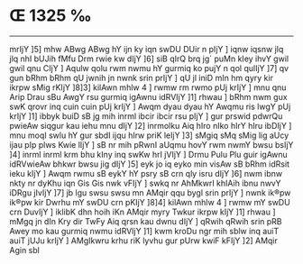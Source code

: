 # Œ 1325 ‰
---
mrIjY ]5] mhw ABwg ABwg hY ijn ky iqn swDU DUir n pIjY ] iqnw
iqsnw jlq jlq nhI bUJih fMfu Drm rwie kw dIjY ]6] siB qIrQ brq
jg´ puMn kIey ihvY gwil gwil qnu CIjY ] Aqulw qolu rwm nwmu hY gurmiq ko
pujY n qol qulIjY ]7] qv gun bRhm bRhm qU jwnih jn nwnk srin prIjY
] qU jl iniD mIn hm qyry kir ikrpw sMig rKIjY ]8]3] kilAwn mhlw
4 ] rwmw rm rwmo pUj krIjY ] mnu qnu Arip Drau sBu AwgY rsu gurmiq
igAwnu idRVIjY ]1] rhwau ] bRhm nwm gux swK qrovr inq cuin cuin pUj
krIjY ] Awqm dyau dyau hY Awqmu ris lwgY pUj krIjY ]1] ibbyk buiD sB
jg mih inrml ibcir ibcir rsu pIjY ] gur prswid pdwrQu pwieAw
siqgur kau iehu mnu dIjY ]2] inrmolku Aiq hIro nIko hIrY hIru ibDIjY ]
mnu moqI swlu hY gur sbdI ijqu hIrw priK leIjY ]3] sMgiq sMq sMig lig
aUcy ijau pIp plws Kwie lIjY ] sB nr mih pRwnI aUqmu hovY rwm nwmY bwsu
bsIjY ]4] inrml inrml krm bhu kIny inq swKw hrI jVIjY ] Drmu Pulu
Plu guir igAwnu idRVwieAw bhkwr bwsu jig dIjY ]5] eyk jo iq eyko min
visAw sB bRhm idRsit ieku kIjY ] Awqm rwmu sB eykY hY psry sB crn
qly isru dIjY ]6] nwm ibnw nkty nr dyKhu iqn Gis Gis nwk vFIjY ]
swkq nr AhMkwrI khIAih ibnu nwvY iDRgu jIvIjY ]7] jb lgu swsu swsu
mn AMqir qqu bygl srin prIjY ] nwnk ik®pw ik®pw kir Dwrhu mY swDU
crn pKIjY ]8]4] kilAwn mhlw 4 ] rwmw mY swDU crn DuvIjY ]
iklibK dhn hoih iKn AMqir myry Twkur ikrpw kIjY ]1] rhwau ] mMgq
jn dIn Kry dir TwFy Aiq qrsn kau dwnu dIjY ] qRwih qRwih srin pRB
Awey mo kau gurmiq nwmu idRVIjY ]1] kwm kroDu ngr mih sblw inq auiT
auiT jUJu krIjY ] AMgIkwru krhu riK lyvhu gur pUrw kwiF kFIjY ]2]
AMqir Agin sbl
####
